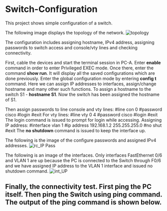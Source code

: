 # Switch-Configuration
This project shows simple configuration of a switch.

The following image displays the topology of the network.
![topology](https://user-images.githubusercontent.com/69259617/116957763-ac29e300-ac66-11eb-91ee-ff4a86bdc426.JPG) 

The configuration includes assigning hostname, IPv4 address, assigning passwords to switch access and console/vty lines and checking connectivity.

First, cable the devices and start the terminal session in PC-A. Enter **enable** command in order to enter Privileged EXEC mode. 
Once there, enter the command **show run**. It will display all the saved configurations which are done previously. 
Enter the global configuration mode by entering **config t** command.
Here we can assign IP addresses to interfaces, assign/change hostname and many other such functions. 
To assign a hostname to the switch S1 - **hostname S1**. Now the switch has been assigned the hostname of S1.

Then assign passwords to line console and vty lines:
  #line con 0
  #password cisco
  #login
  #exit
 For vty lines:
  #line vty 0 4
  #password cisco
  #login
  #exit
The login command is issued to prompt for login while accessing.
Assigning IP address:
  #interface vlan 1
  #ip address 192.168.1.2 255.255.255.0
  #no shut
  #exit
The **no shutdown** command is issued to keep the interface up. 

The following is the image of the configure passwords and assigned IPv4 addresses. 
![rc_IP Pass](https://user-images.githubusercontent.com/69259617/116973735-f7ee8380-ac8a-11eb-9331-3eff5dcc2e26.JPG)

The following is an image of the interfaces. Only interfaces FastEthernet 0/6 and VLAN 1 are up because the PC is connected to the Switch through F0/6 and we have assigned IP address to the VLAN 1 interface and issued no shutdown command.
![int_UP](https://user-images.githubusercontent.com/69259617/116973894-36843e00-ac8b-11eb-8dcc-3fd566d2584f.JPG)

Finally, the connectivity test. First ping the PC itself. Then ping the Switch using ping command. 
The output of the ping command is shown below.
------------------------------------------------------------------------

